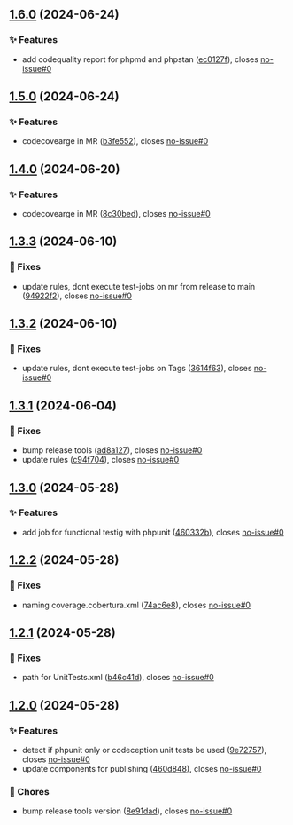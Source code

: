 ## [1.6.0](https://gitlab.moselwal.io/devops/ci-cd-components/test-tools/compare/1.5.0...1.6.0) (2024-06-24)

### :sparkles: Features

* add codequality report for phpmd and phpstan ([ec0127f](https://gitlab.moselwal.io/devops/ci-cd-components/test-tools/commit/ec0127f70b51fa3af40959cf18e9566806cfe3cf)), closes [no-issue#0](https://gitlab.moselwal.io/devops/no-issue/issues/0)

## [1.5.0](https://gitlab.moselwal.io/devops/ci-cd-components/test-tools/compare/1.4.0...1.5.0) (2024-06-24)

### :sparkles: Features

* codecovearge in MR ([b3fe552](https://gitlab.moselwal.io/devops/ci-cd-components/test-tools/commit/b3fe5521b969ee60fdc81f15314d7f5187acc167)), closes [no-issue#0](https://gitlab.moselwal.io/devops/no-issue/issues/0)

## [1.4.0](https://gitlab.moselwal.io/devops/ci-cd-components/test-tools/compare/1.3.3...1.4.0) (2024-06-20)

### :sparkles: Features

* codecovearge in MR ([8c30bed](https://gitlab.moselwal.io/devops/ci-cd-components/test-tools/commit/8c30bed09f3d3ed52bde96f7421e5c25ed4048a2)), closes [no-issue#0](https://gitlab.moselwal.io/devops/no-issue/issues/0)

## [1.3.3](https://gitlab.moselwal.io/devops/ci-cd-components/test-tools/compare/1.3.2...1.3.3) (2024-06-10)

### :bug: Fixes

* update rules, dont execute test-jobs on mr from release to main ([94922f2](https://gitlab.moselwal.io/devops/ci-cd-components/test-tools/commit/94922f2ec73a866cb1f413cd61ba72c3a8786ce2)), closes [no-issue#0](https://gitlab.moselwal.io/devops/no-issue/issues/0)

## [1.3.2](https://gitlab.moselwal.io/devops/ci-cd-components/test-tools/compare/1.3.1...1.3.2) (2024-06-10)

### :bug: Fixes

* update rules, dont execute test-jobs on Tags ([3614f63](https://gitlab.moselwal.io/devops/ci-cd-components/test-tools/commit/3614f63806df1661a68ae2fc896d3a831b1ce61c)), closes [no-issue#0](https://gitlab.moselwal.io/devops/no-issue/issues/0)

## [1.3.1](https://gitlab.moselwal.io/devops/ci-cd-components/test-tools/compare/1.3.0...1.3.1) (2024-06-04)

### :bug: Fixes

* bump release tools ([ad8a127](https://gitlab.moselwal.io/devops/ci-cd-components/test-tools/commit/ad8a12785d495bebf7699e2322660d7b9ebafbd4)), closes [no-issue#0](https://gitlab.moselwal.io/devops/no-issue/issues/0)
* update rules ([c94f704](https://gitlab.moselwal.io/devops/ci-cd-components/test-tools/commit/c94f704107992b8cc9a44744ebcf52a8ba96e3c6)), closes [no-issue#0](https://gitlab.moselwal.io/devops/no-issue/issues/0)

## [1.3.0](https://gitlab.moselwal.io/devops/ci-cd-components/test-tools/compare/1.2.2...1.3.0) (2024-05-28)


### :sparkles: Features

* add job for functional testig with phpunit ([460332b](https://gitlab.moselwal.io/devops/ci-cd-components/test-tools/commit/460332b62e03235983353bfc9c8998051c5917ce)), closes [no-issue#0](https://gitlab.moselwal.io/devops/no-issue/issues/0)

## [1.2.2](https://gitlab.moselwal.io/devops/ci-cd-components/test-tools/compare/1.2.1...1.2.2) (2024-05-28)


### :bug: Fixes

* naming coverage.cobertura.xml ([74ac6e8](https://gitlab.moselwal.io/devops/ci-cd-components/test-tools/commit/74ac6e807c8639c34f79146a7948a336b0c61d6b)), closes [no-issue#0](https://gitlab.moselwal.io/devops/no-issue/issues/0)

## [1.2.1](https://gitlab.moselwal.io/devops/ci-cd-components/test-tools/compare/1.2.0...1.2.1) (2024-05-28)


### :bug: Fixes

* path for UnitTests.xml ([b46c41d](https://gitlab.moselwal.io/devops/ci-cd-components/test-tools/commit/b46c41df407a16c3967da927604152b82a0b7080)), closes [no-issue#0](https://gitlab.moselwal.io/devops/no-issue/issues/0)

## [1.2.0](https://gitlab.moselwal.io/devops/ci-cd-components/test-tools/compare/1.1.8...1.2.0) (2024-05-28)


### :sparkles: Features

* detect if phpunit only or codeception unit tests be used ([9e72757](https://gitlab.moselwal.io/devops/ci-cd-components/test-tools/commit/9e7275781b89e0e1e0bb12a990caa1e23f7003a2)), closes [no-issue#0](https://gitlab.moselwal.io/devops/no-issue/issues/0)
* update components for publishing ([460d848](https://gitlab.moselwal.io/devops/ci-cd-components/test-tools/commit/460d8486e391bc007b619ab4e0a625953bc0dc1c)), closes [no-issue#0](https://gitlab.moselwal.io/devops/no-issue/issues/0)


### :repeat: Chores

* bump release tools version ([8e91dad](https://gitlab.moselwal.io/devops/ci-cd-components/test-tools/commit/8e91dad89fd797c09d06c9153bfd0781a5336790)), closes [no-issue#0](https://gitlab.moselwal.io/devops/no-issue/issues/0)
